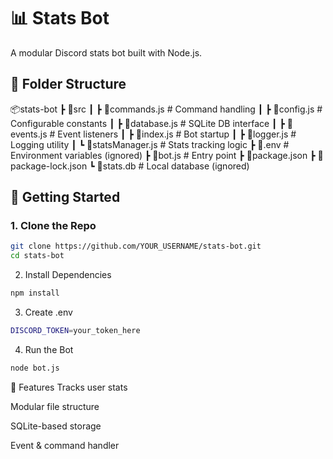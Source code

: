 # 📊 Stats Bot

A modular Discord stats bot built with Node.js.

## 📁 Folder Structure

📦stats-bot
┣ 📂src
┃ ┣ 📜commands.js # Command handling
┃ ┣ 📜config.js # Configurable constants
┃ ┣ 📜database.js # SQLite DB interface
┃ ┣ 📜events.js # Event listeners
┃ ┣ 📜index.js # Bot startup
┃ ┣ 📜logger.js # Logging utility
┃ ┗ 📜statsManager.js # Stats tracking logic
┣ 📜.env # Environment variables (ignored)
┣ 📜bot.js # Entry point
┣ 📜package.json
┣ 📜package-lock.json
┗ 📜stats.db # Local database (ignored)


## 🚀 Getting Started

### 1. Clone the Repo
```bash
git clone https://github.com/YOUR_USERNAME/stats-bot.git
cd stats-bot
```

2. Install Dependencies
```bash
npm install
```

3. Create .env
```bash
DISCORD_TOKEN=your_token_here
```

4. Run the Bot
```bash
node bot.js
```

🧠 Features
Tracks user stats

Modular file structure

SQLite-based storage

Event & command handler
